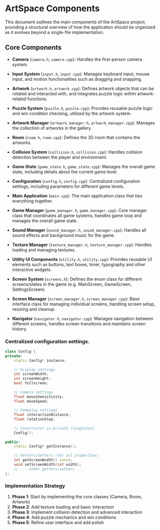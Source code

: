 # ArtSpace Components

This document outlines the main components of the ArtSpace project, providing a structural overview of how the application should be organized as it evolves beyond a single-file implementation.

## Core Components

- **Camera** (`camera.h`, `camera.cpp`): Handles the first-person camera system.
- **Input System** (`input.h`, `input.cpp`): Manages keyboard input, mouse input, and motion functionalities such as dragging and snapping.

- **Artwork** (`artwork.h`, `artwork.cpp`): Defines artwork objects that can be rotated and interacted with, and integrates puzzle logic within artwork-related functions.
- **Puzzle System** (`puzzle.h`, `puzzle.cpp`): Provides reusable puzzle logic and win condition checking, utilized by the artwork system.
- **Artwork Manager** (`artwork_manager.h`, `artwork_manager.cpp`): Manages the collection of artworks in the gallery.

- **Room** (`room.h`, `room.cpp`): Defines the 3D room that contains the artworks.
- **Collision System** (`collision.h`, `collision.cpp`): Handles collision detection between the player and environment.

- **Game State** (`game_state.h`, `game_state.cpp`): Manages the overall game state, including details about the current game level.
- **Configuration** (`config.h`, `config.cpp`): Centralized configuration settings, including parameters for different game levels.
- **Main Application** (`main.cpp`): The main application class that ties everything together.
- **Game Manager** (`game_manager.h`, `game_manager.cpp`): Core manager class that coordinates all game systems, handles game loop and manages the overall game state.

- **Sound Manager** (`sound_manager.h`, `sound_manager.cpp`): Handles all sound effects and background music for the game.
- **Texture Manager** (`texture_manager.h`, `texture_manager.cpp`): Handles loading and managing textures.
- **Utility UI Components** (`utility.h`, `utility.cpp`): Provides reusable UI elements such as buttons, text boxes, timer, typography and other interactive widgets.

- **Screen System** (`screens.h`): Defines the enum class for different screens/states in the game (e.g. MainScreen, GameScreen, SettingsScreen).
- **Screen Manager** (`screen_manager.h`, `screen_manager.cpp`): Base interface class for managing individual screens, handling screen setup, resizing and cleanup.
- **Navigator** (`navigator.h`, `navigator.cpp`): Manages navigation between different screens, handles screen transitions and maintains screen history.




### Centralized configuration settings.

```cpp
class Config {
private:
    static Config* instance;
    
    // Display settings
    int screenWidth;
    int screenHeight;
    bool fullscreen;
    
    // Camera settings
    float mouseSensitivity;
    float moveSpeed;
    
    // Gameplay settings
    float interactionDistance;
    float rotationStep;
    
    // Constructor is private (singleton)
    Config();
    
public:
    static Config* getInstance();
    
    // Getters/Setters (for all properties)
    int getScreenWidth() const;
    void setScreenWidth(int width);
    // ... other getters/setters ...
};
```

### Implementation Strategy

1. **Phase 1**: Start by implementing the core classes (Camera, Room, Artwork)
2. **Phase 2**: Add texture loading and basic interaction
3. **Phase 3**: Implement collision detection and advanced interaction
4. **Phase 4**: Add puzzle mechanics and win conditions
5. **Phase 5**: Refine user interface and add polish